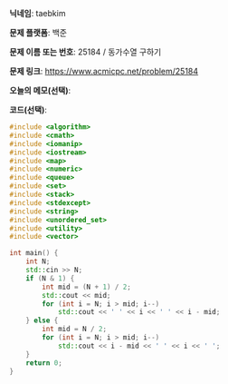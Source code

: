 **닉네임**: taebkim

**문제 플랫폼**: 백준

**문제 이름 또는 번호**: 25184 / 동가수열 구하기

**문제 링크**: https://www.acmicpc.net/problem/25184

**오늘의 메모(선택)**:

**코드(선택)**:

```c++
#include <algorithm>
#include <cmath>
#include <iomanip>
#include <iostream>
#include <map>
#include <numeric>
#include <queue>
#include <set>
#include <stack>
#include <stdexcept>
#include <string>
#include <unordered_set>
#include <utility>
#include <vector>

int main() {
    int N;
    std::cin >> N;
    if (N & 1) {
        int mid = (N + 1) / 2;
        std::cout << mid;
        for (int i = N; i > mid; i--)
            std::cout << ' ' << i << ' ' << i - mid;
    } else {
        int mid = N / 2;
        for (int i = N; i > mid; i--)
            std::cout << i - mid << ' ' << i << ' ';
    }
    return 0;
}
```